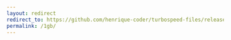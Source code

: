 ```yaml
---
layout: redirect
redirect_to: https://github.com/henrique-coder/turbospeed-files/releases/download/turbospeed-files/turbospeed-file-1gb.bin
permalink: /1gb/
---
```

